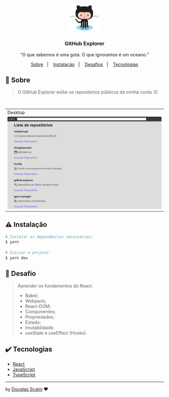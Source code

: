 <h1 align="center"><img src="./.github/logo.png" width=100px"/></h1>

<h3 align="center">GitHub Explorer</h3>

<p align="center">“O que sabemos é uma gota. O que ignoramos é um oceano.”</p>

<p align="center">
  <a href="#about">Sobre</a>&nbsp;&nbsp;&nbsp;|&nbsp;&nbsp;&nbsp;
  <a href="#install">Instalação</a>&nbsp;&nbsp;&nbsp;|&nbsp;&nbsp;&nbsp;
  <a href="#challenge">Desafios</a>&nbsp;&nbsp;&nbsp;|&nbsp;&nbsp;&nbsp;
  <a href="#technologies">Tecnologias</a>
</p>

## :speech_balloon: Sobre <a name="about"></a>

> O GitHub Explorer exibe os repositórios públicos da minha conta :D

<br />
<table>
  <tr>
    <td colspan="1">Desktop</td>
  </tr>
  <tr>
    <td><img src="./.github/repositories.png" width=1000px /></td></td>
  </tr>
</table>

## :warning: Instalação <a name="install"></a>

```bash
# Instalar as dependências necessárias:
$ yarn

# Iniciar o projeto:
$ yarn dev
```

## :triangular_flag_on_post: Desafio <a name="challenge"></a>

> Aprender os fundamentos do React:
>
> - Babel;
> - Webpack;
> - React-DOM;
> - Componentes;
> - Propriedades;
> - Estado;
> - Imutabilidade.
> - useState e useEffect (Hooks).

## :heavy_check_mark: Tecnologias <a name="technologies"></a>

- [React](https://pt-br.reactjs.org/)
- [JavaScript](https://developer.mozilla.org/pt-BR/docs/Web/JavaScript)
- [TypeScript](https://www.typescriptlang.org/)

---

by [Douglas Scaini](https://www.github.com/douglasscaini) ❤️
